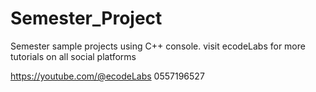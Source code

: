 # Semester_Project

Semester sample projects using C++ console.
visit ecodeLabs for more tutorials on all social platforms

https://youtube.com/@ecodeLabs
0557196527
